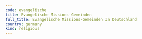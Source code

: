 ```yaml
---
code: evangelische
title: Evangelische Missions-Gemeinden
full_title: Evangelische Missions-Gemeinden In Deutschland
country: germany
kind: religious
---
```

